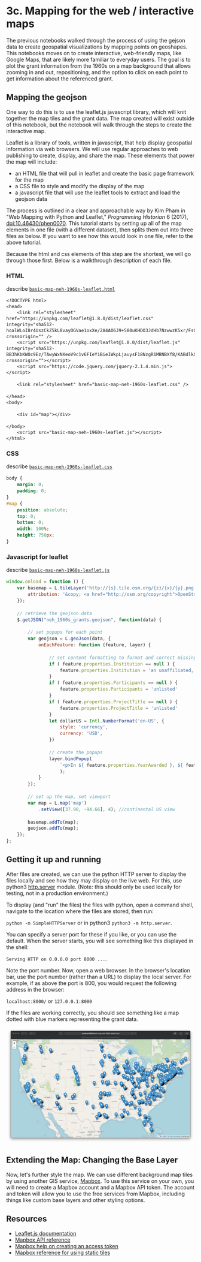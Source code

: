 # 3c. Mapping for the web / interactive maps

The previous notebooks walked through the process of using the gejson data to create
geospatial visualizations by mapping points on geoshapes. 
This notebooks moves on to create interactive, web-friendly maps, like Google Maps, that are 
likely more familiar to everyday users. 
The goal is to plot the grant information from the 1960s on a map background that allows zooming in and out,
repositioning, and the option to click on each point to get information about the referenced grant.

## Mapping the geojson

One way to do this is to use the leaflet.js javascript library, which will knit together the map tiles
and the grant data. The map created will exist outside of this
notebook, but the notebook will walk through the steps to create the interactive map. 

Leaflet is a library of tools, written in javascript, that help display geospatial information
via web browsers. We will use regular approaches to web publishing to create, display, and share
the map. These elements that power the map will include: 

* an HTML file that will pull in leaflet and create the basic page framework for the map
* a CSS file to style and modify the display of the map
* a javascript file that will use the leaflet tools to extract and load the geojson data 

The process is outlined in a clear and approachable way by Kim Pham in "Web Mapping with Python and Leaflet," _Programming Historian_ 6 (2017), [doi:10.46430/phen0070](https://doi.org/10.46430/phen0070). This tutorial starts by setting up all of the map elements in one file (with a different dataset), then splits them out into three files as below. If you want to see how this would look in one file, refer to the above tutorial.

Because the html and css elements of this step are the shortest, we will go through those first. Below is a walkthrough description of each file. 

### HTML

describe [`basic-map-neh-1960s-leaflet.html`](https://github.com/morskyjezek/neh-grant-data-project/blob/main/grant-mapping-for-web/basic-map-neh-1960s-leaflet.html)

```html=
<!DOCTYPE html>
<head>
    <link rel="stylesheet" href="https://unpkg.com/leaflet@1.8.0/dist/leaflet.css" integrity="sha512-hoalWLoI8r4UszCkZ5kL8vayOGVae1oxXe/2A4AO6J9+580uKHDO3JdHb7NzwwzK5xr/Fs0W40kiNHxM9vyTtQ==" crossorigin="" />
    <script src="https://unpkg.com/leaflet@1.8.0/dist/leaflet.js" integrity="sha512-BB3hKbKWOc9Ez/TAwyWxNXeoV9c1v6FIeYiBieIWkpLjauysF18NzgR1MBNBXf8/KABdlkX68nAhlwcDFLGPCQ==" crossorigin=""></script>
    <script src="https://code.jquery.com/jquery-2.1.4.min.js"></script>

    <link rel="stylesheet" href="basic-map-neh-1960s-leaflet.css" />
    
</head>
<body>

    <div id="map"></div>

</body>
    <script src="basic-map-neh-1960s-leaflet.js"></script>
</html>
```

### CSS 

describe [`basic-map-neh-1960s-leaflet.css`](/grant-mapping-for-the-web/basic-map-neh-1960s-leaflet.css)

```css
body { 
    margin: 0; 
    padding: 0; 
}
#map { 
    position: absolute; 
    top: 0;
    bottom: 0; 
    width: 100%;
    height: 750px;
}
```

### Javascript for leaflet

describe [`basic-map-neh-1960s-leaflet.js`](/grant-mapping-for-the-web/basic-map-neh-1960s-leaflet.js)

```javascript
window.onload = function () {
    var basemap = L.tileLayer('http://{s}.tile.osm.org/{z}/{x}/{y}.png', {
        attribution: '&copy; <a href="http://osm.org/copyright">OpenStreetMap</a> contributors'
    });

    // retrieve the geojson data
    $.getJSON("neh_1960s_grants.geojson", function(data) {

        // set popups for each point
        var geojson = L.geoJson(data, {
            onEachFeature: function (feature, layer) {

                // set content formatting to format and correct missing information for popups
                if ( feature.properties.Institution == null ) {
                    feature.properties.Institution = 'an unaffiliated, independent scholar'
                }
                if ( feature.properties.Participants == null ) {
                    feature.properties.Participants = 'unlisted'
                }
                if ( feature.properties.ProjectTitle == null ) {
                    feature.properties.ProjectTitle = 'unlisted'
                }
                let dollarUS = Intl.NumberFormat('en-US', {
                    style: 'currency',
                    currency: 'USD',
                })

                // create the popups
                layer.bindPopup(
                    `<p>In ${ feature.properties.YearAwarded }, ${ feature.properties.Institution } (in ${ feature.properties.InstCity }, ${ feature.properties.InstState }) was awarded ${ dollarUS.format(feature.properties.AwardOutright) } for <a href="https://securegrants.neh.gov/publicquery/main.aspx?f=1&gn=${ feature.properties.AppNumber }">NEH project number ${ feature.properties.AppNumber }</a>.<br /><br /><strong>Project Title:</strong> ${ feature.properties.ProjectTitle }<br /><strong>Project participants:</strong> ${ feature.properties.Participants }<br /><strong>NEH Program:</strong> ${ feature.properties.Program }<br /><strong>NEH Division:</strong> ${ feature.properties.Division }</p>`
                    );
            }
        });

        // set up the map, set viewport
        var map = L.map('map')
            .setView([37.90, -94.66], 4); //continental US view

        basemap.addTo(map);
        geojson.addTo(map);
    });
};
```

## Getting it up and running

After files are created, we can use the python HTTP server to
display the files locally and see how they may display on the live web. 
For this, use python3 [http.server](https://docs.python.org/3/library/http.server.html) module. (Note: this should only be used locally for testing, 
not in a production environment.)

To display (and "run" the files) the files with python, open a command shell,
navigate to the location where the files are stored, then run:

`python -m SimpleHTTPServer` or in python3 `python3 -m http.server`.

You can specify a server port for these if you like, or you can use the default. 
When the server starts, you will see something like this displayed in the shell:

`Serving HTTP on 0.0.0.0 port 8000 ...`.

Note the port number. Now, open a web browser. In the browser's location bar,
use the port number (rather than a URL) to display the local server. For example,
if as above the port is 800, you would request the following address in the browser:

`localhost:8000/` or `127.0.0.1:8000`

If the files are working correctly, you should see something like a map dotted with blue markers representing the grant data.

![Screenshot image of how the basic map of the 1960s NEH grant data will be displayed by leaflet in an interactive web map](/grant-mapping-for-web/basic-map-neh-1960s-leaflet.png "Screenshot image of how the basic map of the 1960s NEH grant data will be displayed by leaflet in an interactive web map")

## Extending the Map: Changing the Base Layer

Now, let's further style the map. We can use different background map tiles by using another GIS service, [Mapbox](https://docs.mapbox.com/mapbox-gl-js/api/). 
To use this service on your own, you will need to create a Mapbox account and a Mapbox API token.
The account and token will allow you to use the free services from Mapbox, including things like
custom base layers and other styling options. 

## Resources

* [Leaflet.js documentation](https://leafletjs.com/reference.html)
* [Mapbox API reference](https://docs.mapbox.com/mapbox-gl-js/api/)
* [Mapbox help on creating an access token](https://docs.mapbox.com/help/getting-started/access-tokens/)
* [Mapbox reference for using static tiles](https://docs.mapbox.com/api/maps/static-tiles/)